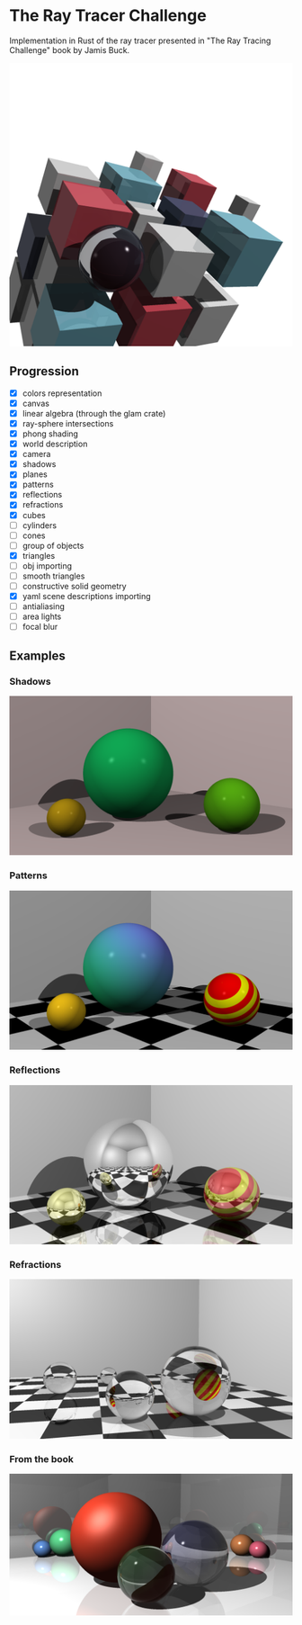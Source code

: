 # The Ray Tracer Challenge
Implementation in Rust of the ray tracer presented in "The Ray Tracing Challenge" book by Jamis Buck.

![Alt text](examples/yaml_scenes/cover.png?raw=true "Cover")

## Progression
- [x] colors representation
- [x] canvas
- [x] linear algebra (through the glam crate)
- [x] ray-sphere intersections
- [x] phong shading
- [x] world description
- [x] camera
- [x] shadows
- [x] planes
- [x] patterns
- [x] reflections
- [x] refractions
- [x] cubes
- [ ] cylinders
- [ ] cones
- [ ] group of objects
- [x] triangles
- [ ] obj importing
- [ ] smooth triangles
- [ ] constructive solid geometry
- [x] yaml scene descriptions importing
- [ ] antialiasing
- [ ] area lights
- [ ] focal blur

## Examples
### Shadows
![Alt text](examples/example02.png?raw=true "Shadows")

### Patterns
![Alt text](examples/example03.png?raw=true "Patterns")

### Reflections
![Alt text](examples/example04.png?raw=true "Reflections")

### Refractions
![Alt text](examples/example05.png?raw=true "Refractions")

### From the book
![Alt text](examples/yaml_scenes/reflect-refract.png?raw=true "reflect-refract")